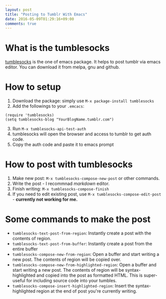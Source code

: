 ```yaml
---
layout: post
title: "Posting to Tumblr With Emacs"
date: 2016-05-09T01:29:16+09:00
comments: true
---
```


# What is the tumblesocks

[tumblesocks](https://github.com/gcr/tumblesocks) is the one of emacs package. It helps to post tumblr via emacs editor. You can download it from melpa, gnu and github.

# How to setup

1. Download the package: simply use `M-x package-install tumblesocks`
2. Add the followings to your `.emcacs`:
<pre><code>(require 'tumblesocks)
(setq tumblesocks-blog "YourBlogName.tumblr.com")</code></pre>
3. Run `M-x tumblesocks-api-test-auth`
4. tumblesocks will open the browser and access to tumblr to get auth code.
5. Copy the auth code and paste it to emacs prompt

# How to post with tumblesocks

1. Make new post: `M-x tumblesocks-compose-new-post` or other commands.
2. Write the post - I recommnad *markdown* editor.
3. Finish writing: `M-x tumblesocks-compose-finish`
4. If you need to edit existing post, use `M-x tumblesocks-compose-edit-post` - **currently not working for me.**

# Some commands to make the post

* `tumblesocks-text-post-from-region`: Instantly create a post with the contents of region.
* `tumblesocks-text-post-from-buffer`: Instantly create a post from the entire buffer
* `tumblesocks-compose-new-from-region`: Open a buffer and start writing a new post. The contents of region will be copied over.
* `tumblesocks-compose-new-from-highlighted-region`: Open a buffer and start writing a new post. The contents of region will be syntax-highlighted and copied into the post as formatted HTML. This is super-useful for including source code into your tumbles.
* `tumblesocks-compose-insert-highlighted-region`: Insert the syntax-highlighted region at the end of post you're currently writing.
